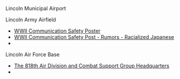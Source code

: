 Lincoln Municipal Airport 

Lincoln Army Airfield
- [WWII Communication Safety Poster](https://nebraskahistory.pastperfectonline.com/webobject/6733EA8A-DE54-4C2C-9CA4-221553192103)
- [WWII Communication Safety Post - Rumors - Racialized Japanese](https://nebraskahistory.pastperfectonline.com/webobject/F9F00ABA-3098-4DDE-B5AE-532792742555)
- 
Lincoln Air Force Base
- [The 818th Air Division and Combat Support Group Headquarters](https://nebraskahistory.pastperfectonline.com/photo/5CE28F07-457A-4243-9918-661536140519)
- 
